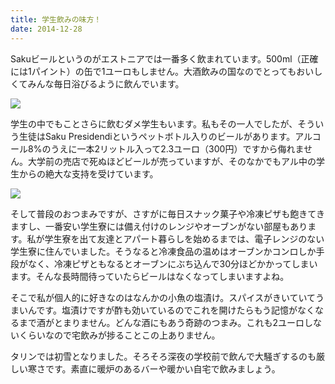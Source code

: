 ```yaml
---
title: 学生飲みの味方！
date: 2014-12-28
---
```


Sakuビールというのがエストニアでは一番多く飲まれています。500ml（正確には1パイント）の缶で1ユーロもしません。大酒飲みの国なのでとってもおいしくてみんな毎日浴びるように飲んでいます。

![](https://photos.xar.sh/11150508323_c71662efba_b.jpg)

学生の中でもことさらに飲むダメ学生もいます。私もその一人でしたが、そういう生徒はSaku Presidendiというペットボトル入りのビールがあります。アルコール8%のうえに一本2リットル入って2.3ユーロ（300円）ですから侮れません。大学前の売店で死ぬほどビールが売っていますが、そのなかでもアル中の学生からの絶大な支持を受けています。

![](https://photos.xar.sh/11150390614_fa5ec22584_b.jpg)

そして普段のおつまみですが、さすがに毎日スナック菓子や冷凍ピザも飽きてきますし、一番安い学生寮には備え付けのレンジやオーブンがない部屋もあります。私が学生寮を出て友達とアパート暮らしを始めるまでは、電子レンジのない学生寮に住んでいました。そうなると冷凍食品の温めはオーブンかコンロしか手段がなく、冷凍ピザともなるとオーブンにぶち込んで30分ほどかかってしまいます。そんな長時間待っていたらビールはなくなってしまいますよね。

そこで私が個人的に好きなのはなんかの小魚の塩漬け。スパイスがきいていてうまいんです。塩漬けですが酢も効いているのでこれを開けたらもう記憶がなくなるまで酒がとまりません。どんな酒にもあう奇跡のつまみ。これも2ユーロしないくらいなので宅飲みが捗ることこの上ありません。

タリンでは初雪となりました。そろそろ深夜の学校前で飲んで大騒ぎするのも厳しい寒さです。素直に暖炉のあるバーや暖かい自宅で飲みましょう。
